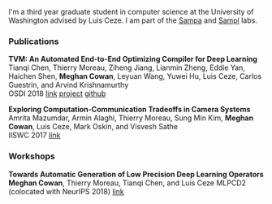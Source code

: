 I'm a third year graduate student in computer science at the University of Washington advised by Luis Ceze. I am part of the [Sampa](https://sampa.cs.washington.edu/new/index.html) and [Sampl](http://sampl.cs.washington.edu/) labs.

### Publications
**TVM: An Automated End-to-End Optimizing Compiler for Deep Learning**  
Tianqi Chen, Thierry Moreau, Ziheng Jiang, Lianmin Zheng, Eddie Yan, Haichen Shen, **Meghan Cowan**, Leyuan Wang, Yuwei Hu, Luis Ceze, Carlos Guestrin, and Arvind Krishnamurthy  
OSDI 2018 [link](https://www.usenix.org/conference/osdi18/presentation/chen) [project](https://tvm.ai) [github](https://github.com/dmlc/tvm)

**Exploring Computation-Communication Tradeoffs in Camera Systems**
Amrita Mazumdar, Armin Alaghi, Thierry Moreau, Sung Min Kim, **Meghan Cowan**, Luis Ceze, Mark Oskin, and Visvesh Sathe  
IISWC 2017  [link](https://ieeexplore.ieee.org/document/8167775/)

### Workshops
**Towards Automatic Generation of Low Precision Deep Learning Operators**
**Meghan Cowan**, Thierry Moreau, Tianqi Chen, and Luis Ceze
MLPCD2 (colocated with NeurIPS 2018) [link](https://sites.google.com/view/nips-2018-on-device-ml/home?authuser=0) 
